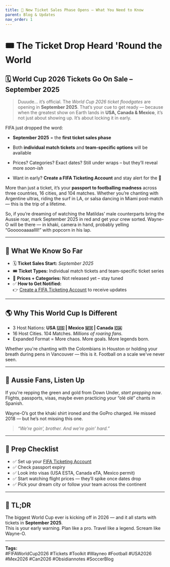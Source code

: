 ```yaml
---
title: 🚨 New Ticket Sales Phase Opens – What You Need to Know
parent: Blog & Updates
nav_order: 1
---
```

# 🎟️ The Ticket Drop Heard 'Round the World  
## 🗓️ World Cup 2026 Tickets Go On Sale – September 2025  

>Duuude… it’s official. The _World Cup 2026 ticket floodgates_ are opening in **September 2025**. That’s your cue to get ready — because when the greatest show on Earth lands in **USA, Canada & Mexico**, it’s not just about showing up. It’s about locking it in early.

FIFA just dropped the word:

- **September 2025** = the **first ticket sales phase**
    
- Both **individual match tickets** and **team-specific options** will be available
    
- Prices? Categories? Exact dates? Still under wraps – but they’ll reveal more _soon-ish_
    
- Want in early? **Create a FIFA Ticketing Account** and stay alert for the 🔔
    
More than just a ticket, it’s your **passport to footballing madness** across three countries, 16 cities, and 104 matches. Whether you’re chanting with Argentine ultras, riding the surf in LA, or salsa dancing in Miami post-match — this is the trip of a lifetime.

So, if you’re dreaming of watching the Matildas’ male counterparts bring the Aussie roar, mark September 2025 in red and get your crew sorted. Wayne-O will be there — in khaki, camera in hand, probably yelling “Goooooaaaallll!” with popcorn in his lap.

---

## 📌 What We Know So Far

- 🗓 **Ticket Sales Start:** *September 2025*
- 🎟 **Ticket Types:** Individual match tickets and team-specific ticket series
- 💸 **Prices + Categories:** Not released yet – stay tuned
- ✅ **How to Get Notified:**  
  👉 [Create a FIFA Ticketing Account](https://www.fifa.com/tickets) to receive updates

---

## 🌎 Why This World Cup Is Different

- 3 Host Nations: **USA 🇺🇸 | Mexico 🇲🇽 | Canada 🇨🇦**
- 16 Host Cities. 104 Matches. *Millions of roaring fans.*
- Expanded Format = More chaos. More goals. More legends born.

Whether you're chanting with the Colombians in Houston or holding your breath during pens in Vancouver — this is it. Football on a scale we've never seen.

---

## 🦘 Aussie Fans, Listen Up

If you're repping the green and gold from Down Under, *start prepping now*. Flights, passports, visas, maybe even practicing your “olé olé” chants in Spanish.

Wayne-O’s got the khaki shirt ironed and the GoPro charged. He missed 2018 — but he’s not missing this one.

> _“We’re goin’, brother. And we’re goin’ hard.”_

---

## 🔧 Prep Checklist

- ✅ Set up your [FIFA Ticketing Account](https://www.fifa.com/tickets)
- ✅ Check passport expiry  
- ✅ Look into visas (USA ESTA, Canada eTA, Mexico permit)  
- ✅ Start watching flight prices — they’ll spike once dates drop  
- ✅ Pick your dream city or follow your team across the continent

---

## 🧭 TL;DR

The biggest World Cup ever is kicking off in 2026 — and it all starts with tickets in **September 2025**.  
This is your early warning. Plan like a pro. Travel like a legend. Scream like Wayne-O.

---

**Tags:**  
#FIFAWorldCup2026 #Tickets #Toolkit #Wayneo #Football #USA2026 #Mex2026 #Can2026 #Obsidiannotes #SoccerBlog  